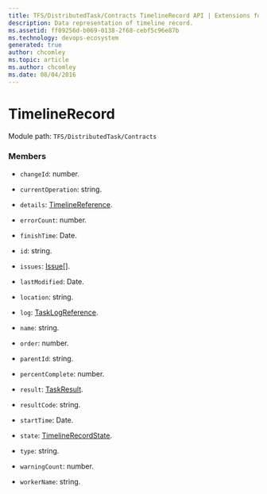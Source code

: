 ```yaml
---
title: TFS/DistributedTask/Contracts TimelineRecord API | Extensions for Azure DevOps Services
description: Data representation of timeline record.
ms.assetid: ff09256d-b069-0138-2f68-cebf5c96e87b
ms.technology: devops-ecosystem
generated: true
author: chcomley
ms.topic: article
ms.author: chcomley
ms.date: 08/04/2016
---
```


# TimelineRecord

Module path: `TFS/DistributedTask/Contracts`

### Members

- `changeId`: number.

- `currentOperation`: string.

- `details`: [TimelineReference](../../../TFS/DistributedTask/Contracts/TimelineReference.md).

- `errorCount`: number.

- `finishTime`: Date.

- `id`: string.

- `issues`: [Issue](../../../TFS/DistributedTask/Contracts/Issue.md)[].

- `lastModified`: Date.

- `location`: string.

- `log`: [TaskLogReference](../../../TFS/DistributedTask/Contracts/TaskLogReference.md).

- `name`: string.

- `order`: number.

- `parentId`: string.

- `percentComplete`: number.

- `result`: [TaskResult](../../../TFS/DistributedTask/Contracts/TaskResult.md).

- `resultCode`: string.

- `startTime`: Date.

- `state`: [TimelineRecordState](../../../TFS/DistributedTask/Contracts/TimelineRecordState.md).

- `type`: string.

- `warningCount`: number.

- `workerName`: string.
